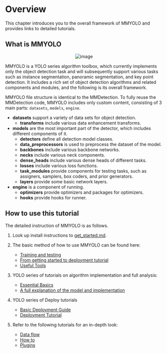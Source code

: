 # Overview

This chapter introduces you to the overall framework of MMYOLO and provides links to detailed tutorials.

## What is  MMYOLO

<div align=center>
<img src="https://user-images.githubusercontent.com/45811724/190993591-bd3f1f11-1c30-4b93-b5f4-05c9ff64ff7f.gif" alt="image">
</div>

MMYOLO is a YOLO series algorithm toolbox, which currently implements only the object detection task and will subsequently support various tasks such as instance segmentation, panoramic segmentation, and key point detection. It includes a rich set of object detection algorithms and related components and modules, and the following is its overall framework.

MMYOLO file structure is identical to the MMDetection. To fully reuse the MMDetection code, MMYOLO includes only custom content, consisting of 3 main parts: `datasets`, `models`, `engine`.

- **datasets** support a variety of data sets for object detection.
  - **transforms** include various data enhancement transforms.
- **models** are the most important part of the detector, which includes different components of it.
  - **detectors** define all detection model classes.
  - **data_preprocessors** is used to preprocess the dataset of the model.
  - **backbones** include various backbone networks.
  - **necks** include various neck components.
  - **dense_heads** include various dense heads of different tasks.
  - **losses** include various loss functions.
  - **task_modules** provide components for testing tasks, such as assigners, samplers, box coders, and prior generators.
  - **layers** provide some basic network layers.
- **engine** is a component of running.
  - **optimizers** provide optimizers and packages for optimizers.
  - **hooks** provide hooks for runner.

## How to use this tutorial

The detailed instruction of MMYOLO is as follows.

1. Look up install instructions to [get_started.md](get_started.md).

2. The basic method of how to use MMYOLO can be found here:

   - [Training and testing](https://mmyolo.readthedocs.io/en/latest/user_guides/index.html#train-test)
   - [From getting started to deployment tutorial](https://mmyolo.readthedocs.io/en/latest/user_guides/index.html#from-getting-started-to-deployment-tutorial)
   - [Useful Tools](https://mmyolo.readthedocs.io/en/latest/user_guides/index.html#useful-tools)

3. YOLO series of tutorials on algorithm implementation and full analysis:

   - [Essential Basics](https://mmyolo.readthedocs.io/en/latest/algorithm_descriptions/index.html#essential-basics)
   - [A full explanation of the model and implementation](https://mmyolo.readthedocs.io/en/latest/algorithm_descriptions/index.html#algorithm-principles-and-implementation)

4. YOLO series of Deploy tutorials

   - [Basic Deployment Guide](https://mmyolo.readthedocs.io/en/latest/deploy/index.html#basic-deployment-guide)
   - [Deployment Tutorial](https://mmyolo.readthedocs.io/en/latest/deploy/index.html#deployment-tutorial)

5. Refer to the following tutorials for an in-depth look:

   - [Data flow](https://mmyolo.readthedocs.io/en/latest/advanced_guides/index.html#data-flow)
   - [How to](https://mmyolo.readthedocs.io/en/latest/advanced_guides/index.html#how-to)
   - [Plugins](https://mmyolo.readthedocs.io/en/latest/advanced_guides/index.html#plugins)

